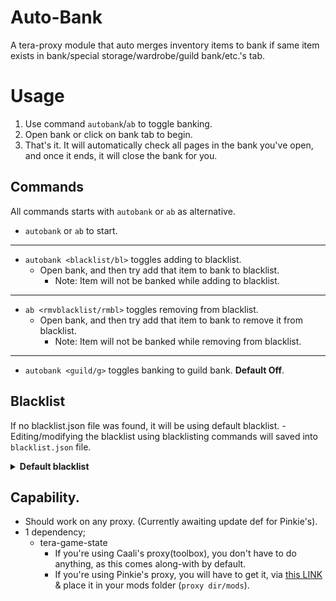 # Auto-Bank
  A tera-proxy module that auto merges inventory items to bank if same item exists in bank/special storage/wardrobe/guild bank/etc.'s tab.

# Usage
  1. Use command `autobank`/`ab` to toggle banking.
  2. Open bank or click on bank tab to begin.
  3. That's it. It will automatically check all pages in the bank you've open, and once it ends, it will close the bank for you.

## Commands
  All commands starts with `autobank` or `ab` as alternative.

  - `autobank` or `ab` to start.
  ---
  - `autobank <blacklist/bl>` toggles adding to blacklist.
    * Open bank, and then try add that item to bank to blacklist. 
      * Note: Item will not be banked while adding to blacklist.
  ---
  - `ab <rmvblacklist/rmbl>` toggles removing from blacklist.
    * Open bank, and then try add that item to bank to remove it from blacklist.
      * Note: Item will not be banked while removing from blacklist.
  ---
  - `autobank <guild/g>` toggles banking to guild bank. **Default Off**. 

## Blacklist
  If no blacklist.json file was found, it will be using default blacklist.
    - Editing/modifying the blacklist using blacklisting commands will saved into `blacklist.json` file.
  <details>
    <summary><b>Default blacklist</b></summary>
  
  - ID: 112     - [Rejuvenation Potion](https://teralore.com/en/item/112)
  - ID: 114     - [Valkyon Health Potion](https://teralore.com/en/item/114)
  - ID: 116     - [Health Potion](https://teralore.com/en/item/116)
  - ID: 194     - [Scroll of Rapid Resurrection](https://teralore.com/en/item/194)
  - ID: 130     - [Divine Infusion](https://teralore.com/en/item/130)
  - ID: 444     - [[Legacy] Bravery Potion](https://teralore.com/en/item/444)
  - ID: 6552    - [Prime Recovery Potable](https://teralore.com/en/item/6552)
  - ID: 6553    - [Superior Recovery Potable](https://teralore.com/en/item/6553)
  - ID: 6562    - [Prime Replenishment Potable](https://teralore.com/en/item/6562)
  - ID: 6563    - [Superior Replenishment Potable](https://teralore.com/en/item/6563)
  - ID: 9310    - [Veteran's HP Potion](https://teralore.com/en/item/9310)
  - ID: 9311    - [Veteran's MP Potion](https://teralore.com/en/item/9311)
  - ID: 60260   - [Goddess's Blessing](https://teralore.com/en/item/60260)
  - ID: 70000   - [Complete Crystalbind](https://teralore.com/en/item/70000)
  - ID: 80081   - [Lein's Dark Root Beer](https://teralore.com/en/item/80081)
  - ID: 80095   - [Federation Supply: Rejuvenation Potion](https://teralore.com/en/item/80095)
  - ID: 81209   - [Friendly Feast](https://teralore.com/en/item/81209)
  - ID: 150532  - [Strong Bravery Potion](https://teralore.com/en/item/150532)
  - ID: 150533  - [Strong Bravery Potion](https://teralore.com/en/item/150533)
  - ID: 150534  - [Strong Canephora Potion](https://teralore.com/en/item/150534)
  - ID: 150535  - [Strong Canephora Potion](https://teralore.com/en/item/150535)
  - ID: 150542  - [Bravery Potion](https://teralore.com/en/item/150542)
  - ID: 151643  - [Elleon's Mark of Valor](https://teralore.com/en/item/151643)
  - ID: 155324  - [Goddess's Blessing](https://teralore.com/en/item/155324)
  - ID: 160322  - [Goddess's Blessing](https://teralore.com/en/item/160322)
  - ID: 167001  - [Canephora Potion](https://teralore.com/en/item/167001)
  - ID: 177131  - [Pet Treat](https://teralore.com/en/item/177131)
  - ID: 177132  - [Pet Food](https://teralore.com/en/item/177132)
  - ID: 177133  - [Pet Snack](https://teralore.com/en/item/177133)
  - ID: 200529  - [Goddess's Blessing](https://teralore.com/en/item/200529)
  - ID: 200922  - [Superior Noctenium Elixir](https://teralore.com/en/item/200922)
  - ID: 200999  - [Prime Battle Solution](https://teralore.com/en/item/200999)
  - ID: 201957  - [Eren's Key](https://teralore.com/en/item/201957)
  - ID: 201958  - [Eren's Key](https://teralore.com/en/item/201958)
  - ID: 202015  - [Bravery Potion](https://teralore.com/en/item/202015)
  - ID: 206049  - [Puppy Figurine](https://teralore.com/en/item/206049)
  - ID: 206050  - [Piglet Figurine](https://teralore.com/en/item/206050)
  - ID: 206051  - [Popori Figurine](https://teralore.com/en/item/206051)
  </details>

## Capability.
  * Should work on any proxy. (Currently awaiting update def for Pinkie's).
  * 1 dependency;
    - tera-game-state
      - If you're using Caali's proxy(toolbox), you don't have to do anything, as this comes along-with by default.
      - If you're using Pinkie's proxy, you will have to get it, via [this LINK](https://github.com/tera-mods-forks/tera-game-state) & place it in your mods folder (`proxy dir/mods`).


